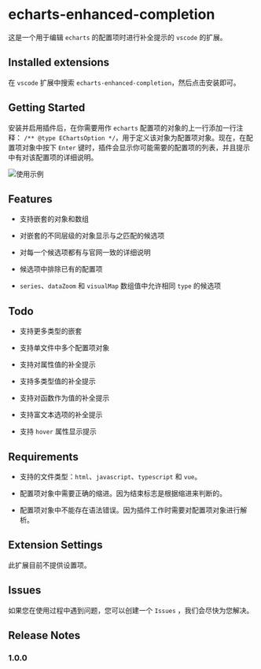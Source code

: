 # echarts-enhanced-completion

这是一个用于编辑 `echarts` 的配置项时进行补全提示的 `vscode` 的扩展。

## Installed extensions

在 `vscode` 扩展中搜索 `echarts-enhanced-completion`，然后点击安装即可。

## Getting Started

安装并启用插件后，在你需要用作 `echarts` 配置项的对象的上一行添加一行注释： `/** @type EChartsOption */`，用于定义该对象为配置项对象。现在，在配置项对象中按下 `Enter` 键时，插件会显示你可能需要的配置项的列表，并且提示中有对该配置项的详细说明。

![使用示例](https://github.com/ren-wei/echarts-enhanced-completion/raw/master/images/GettingStarted.gif)

## Features

* 支持嵌套的对象和数组

* 对嵌套的不同层级的对象显示与之匹配的候选项

* 对每一个候选项都有与官网一致的详细说明

* 候选项中排除已有的配置项

* `series`、`dataZoom` 和 `visualMap` 数组值中允许相同 `type` 的候选项

## Todo

* 支持更多类型的嵌套

* 支持单文件中多个配置项对象

* 支持对属性值的补全提示

* 支持多类型值的补全提示

* 支持对函数作为值的补全提示

* 支持富文本选项的补全提示

* 支持 `hover` 属性显示提示

## Requirements

* 支持的文件类型：`html`、`javascript`、`typescript` 和 `vue`。

* 配置项对象中需要正确的缩进。因为结束标志是根据缩进来判断的。

* 配置项对象中不能存在语法错误。因为插件工作时需要对配置项对象进行解析。

## Extension Settings

此扩展目前不提供设置项。

## Issues

如果您在使用过程中遇到问题，您可以创建一个 `Issues` ，我们会尽快为您解决。

## Release Notes

### 1.0.0
